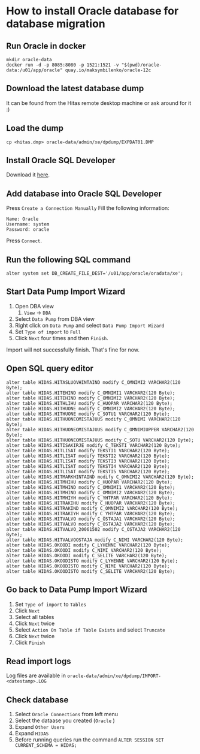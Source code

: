 # How to install Oracle database for database migration

## Run Oracle in docker

    mkdir oracle-data
    docker run -d -p 8085:8080 -p 1521:1521 -v "$(pwd)/oracle-data:/u01/app/oracle" quay.io/maksymbilenko/oracle-12c

## Download the latest database dump

It can be found from the Hitas remote desktop machine or ask around for it :)

## Load the dump

    cp <hitas.dmp> oracle-data/admin/xe/dpdump/EXPDAT01.DMP

## Install Oracle SQL Developer

Download it [here](https://www.oracle.com/database/sqldeveloper/).

## Add database into Oracle SQL Developer

Press `Create a Connection Manually`
Fill the following information:

```
Name: Oracle
Username: system
Password: oracle
```

Press `Connect`.

## Run the following SQL command

    alter system set DB_CREATE_FILE_DEST='/u01/app/oracle/oradata/xe';

## Start Data Pump Import Wizard

1. Open DBA view
   1. `View` -> `DBA`
2. Select `Data Pump` from DBA view
3. Right click on `Data Pump` and select `Data Pump Import Wizard`
4. Set `Type of import` to `Full`
5. Click `Next` four times and then `Finish`.

Import will not successfully finish. That's fine for now.

## Open SQL query editor 

```
alter table HIDAS.HITASLUOVHINTAIND modify C_OMNIMI2 VARCHAR2(120 Byte);
alter table HIDAS.HITEHIND modify C_OMNIMI1 VARCHAR2(120 Byte);
alter table HIDAS.HITEHIND modify C_OMNIMI2 VARCHAR2(120 Byte);
alter table HIDAS.HITHLIHU modify C_HUOPAR VARCHAR2(120 Byte);
alter table HIDAS.HITHUONE modify C_OMNIMI2 VARCHAR2(120 Byte);
alter table HIDAS.HITHUONE modify C_SOTU1 VARCHAR2(120 Byte);
alter table HIDAS.HITHUONEOMISTAJUUS modify C_OMNIMI VARCHAR2(120 Byte);
alter table HIDAS.HITHUONEOMISTAJUUS modify C_OMNIMIUPPER VARCHAR2(120 Byte);
alter table HIDAS.HITHUONEOMISTAJUUS modify C_SOTU VARCHAR2(120 Byte);
alter table HIDAS.HITISAKIRJE modify C_TEKSTI VARCHAR2(120 Byte);
alter table HIDAS.HITLISAT modify TEKSTI1 VARCHAR2(120 Byte);
alter table HIDAS.HITLISAT modify TEKSTI2 VARCHAR2(120 Byte);
alter table HIDAS.HITLISAT modify TEKSTI3 VARCHAR2(120 Byte);
alter table HIDAS.HITLISAT modify TEKSTI4 VARCHAR2(120 Byte);
alter table HIDAS.HITLISAT modify TEKSTI5 VARCHAR2(120 Byte);
alter table HIDAS.HITMARKHINTAIND modify C_OMNIMI2 VARCHAR2(120 Byte);
alter table HIDAS.HITMHIHU modify C_HUOPAR VARCHAR2(120 Byte);
alter table HIDAS.HITMHIND modify C_OMNIMI1 VARCHAR2(120 Byte);
alter table HIDAS.HITMHIND modify C_OMNIMI2 VARCHAR2(120 Byte);
alter table HIDAS.HITMHIYH modify C_YHTPAR VARCHAR2(120 Byte);
alter table HIDAS.HITRAKIHU modify C_HUOPAR VARCHAR2(120 Byte);
alter table HIDAS.HITRAKIND modify C_OMNIMI2 VARCHAR2(120 Byte);
alter table HIDAS.HITRAKIYH modify C_YHTPAR VARCHAR2(120 Byte);
alter table HIDAS.HITVALVO modify C_OSTAJA1 VARCHAR2(120 Byte);
alter table HIDAS.HITVALVO modify C_OSTAJA2 VARCHAR2(120 Byte);
alter table HIDAS.HITVALVO_20061502 modify C_OSTAJA2 VARCHAR2(120 Byte);
alter table HIDAS.HITVALVOOSTAJA modify C_NIMI VARCHAR2(120 Byte);
alter table HIDAS.OKOODI modify C_LYHENNE VARCHAR2(120 Byte);
alter table HIDAS.OKOODI modify C_NIMI VARCHAR2(120 Byte);
alter table HIDAS.OKOODI modify C_SELITE VARCHAR2(120 Byte);
alter table HIDAS.OKOODISTO modify C_LYHENNE VARCHAR2(120 Byte);
alter table HIDAS.OKOODISTO modify C_NIMI VARCHAR2(120 Byte);
alter table HIDAS.OKOODISTO modify C_SELITE VARCHAR2(120 Byte);
```

## Go back to Data Pump Import Wizard

1. Set `Type of import` to `Tables`
2. Click `Next`
3. Select all tables
4. Click `Next` twice
5. Select `Action On Table if Table Exists` and select `Truncate`
6. Click `Next` twice
7. Click `Finish`

## Read import logs

Log files are available in `oracle-data/admin/xe/dpdump/IMPORT-<datestamp>.LOG`

## Check database

1. Select `Oracle Connections` from left menu
2. Select the dataase you created (`Oracle` )
3. Expand `Other Users`
4. Expand `HIDAS`
5. Before running queries run the command `ALTER SESSION SET CURRENT_SCHEMA = HIDAS;`
